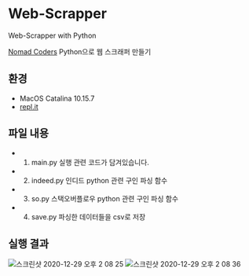 # Web-Scrapper
Web-Scrapper with Python

[Nomad Coders](https://nomadcoders.co/) Python으로 웹 스크래퍼 만들기

## 환경

- MacOS Catalina 10.15.7
- [repl.it](https://repl.it/)

## 파일 내용

- 1. main.py
실행 관련 코드가 담겨있습니다.
- 2. indeed.py
인디드 python 관련 구인 파싱 함수
- 3. so.py
스택오버플로우 python 관련 구인 파싱 함수
- 4. save.py
파싱한 데이터들을 csv로 저장

## 실행 결과
![스크린샷 2020-12-29 오후 2 08 25](https://user-images.githubusercontent.com/42991070/103260047-71295180-49df-11eb-80fa-351b60592fee.png)
![스크린샷 2020-12-29 오후 2 08 36](https://user-images.githubusercontent.com/42991070/103260046-6e2e6100-49df-11eb-95d6-56135d5644be.png)

